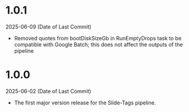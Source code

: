 # 1.0.1

2025-06-09 (Date of Last Commit)

* Removed quotes from bootDiskSizeGb in RunEmptyDrops task to be compatible with Google Batch; this does not affect the outputs of the pipeline

# 1.0.0

2025-06-02 (Date of Last Commit)

* The first major version release for the Slide-Tags pipeline.